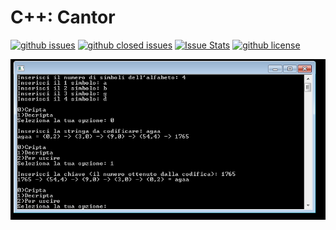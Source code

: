 # C++: Cantor

[![github issues](https://img.shields.io/github/issues/gaetanozappi/Cantor.svg?style=flat)](https://github.com/gaetanozappi/Cantor/issues)
[![github closed issues](https://img.shields.io/github/issues-closed/gaetanozappi/Cantor.svg?style=flat&colorB=44cc11)](https://github.com/gaetanozappi/Cantor/issues?q=is%3Aissue+is%3Aclosed)
[![Issue Stats](https://img.shields.io/issuestats/i/github/gaetanozappi/Cantor.svg?style=flat&colorB=44cc11)](http://github.com/gaetanozappi/Cantor/issues)
[![github license](https://img.shields.io/github/license/gaetanozappi/Cantor.svg)]()

<img src="https://github.com/gaetanozappi/Cantor/raw/master/Cantor.png" />
